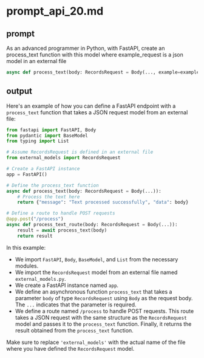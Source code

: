 # prompt_api_20.md

## prompt
As an advanced programmer in Python, with FastAPI, create an process_text function with this model where example_request is a json model in an external file
```python
async def process_text(body: RecordsRequest = Body(..., example=example_request)):
```

## output




Here's an example of how you can define a FastAPI endpoint with a `process_text` function that takes a JSON request model from an external file:

```python
from fastapi import FastAPI, Body
from pydantic import BaseModel
from typing import List

# Assume RecordsRequest is defined in an external file
from external_models import RecordsRequest

# Create a FastAPI instance
app = FastAPI()

# Define the process_text function
async def process_text(body: RecordsRequest = Body(...)):
    # Process the text here
    return {"message": "Text processed successfully", "data": body}

# Define a route to handle POST requests
@app.post("/process")
async def process_text_route(body: RecordsRequest = Body(...)):
    result = await process_text(body)
    return result
```

In this example:

- We import `FastAPI`, `Body`, `BaseModel`, and `List` from the necessary modules.
- We import the `RecordsRequest` model from an external file named `external_models.py`.
- We create a FastAPI instance named `app`.
- We define an asynchronous function `process_text` that takes a parameter `body` of type `RecordsRequest` using `Body` as the request body. The `...` indicates that the parameter is required.
- We define a route named `/process` to handle POST requests. This route takes a JSON request with the same structure as the `RecordsRequest` model and passes it to the `process_text` function. Finally, it returns the result obtained from the `process_text` function.

Make sure to replace `'external_models'` with the actual name of the file where you have defined the `RecordsRequest` model.


